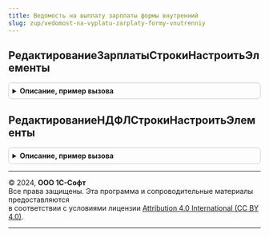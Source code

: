 ```yaml
---
title: Ведомость на выплату зарплаты формы внутренний
slug: zup/vedomost-na-vyplatu-zarplaty-formy-vnutrenniy
---
```



## РедактированиеЗарплатыСтрокиНастроитьЭлементы
<details style="margin: 1em 0; padding: 0.5em; border: 1px solid #ccc; border-radius: 6px;">

<summary style="font-weight: bold; cursor: pointer;">Описание, пример вызова</summary>

```bsl

Процедура РедактированиеЗарплатыСтрокиНастроитьЭлементы(Форма) Экспорт
```

Пример вызова
```bsl
ВедомостьНаВыплатуЗарплатыФормыВнутренний.РедактированиеЗарплатыСтрокиНастроитьЭлементы(Форма) 
```
</details>

## РедактированиеНДФЛСтрокиНастроитьЭлементы
<details style="margin: 1em 0; padding: 0.5em; border: 1px solid #ccc; border-radius: 6px;">

<summary style="font-weight: bold; cursor: pointer;">Описание, пример вызова</summary>

```bsl

Процедура РедактированиеНДФЛСтрокиНастроитьЭлементы(Форма) Экспорт
```

Пример вызова
```bsl
ВедомостьНаВыплатуЗарплатыФормыВнутренний.РедактированиеНДФЛСтрокиНастроитьЭлементы(Форма) 
```
</details>

---

© 2024, **ООО 1С-Софт**  
Все права защищены. Эта программа и сопроводительные материалы предоставляются  
в соответствии с условиями лицензии [Attribution 4.0 International (CC BY 4.0)](https://creativecommons.org/licenses/by/4.0/legalcode).

---
